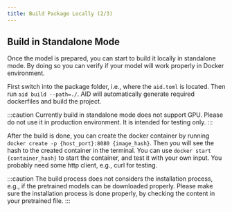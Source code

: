 ```yaml
---
title: Build Package Locally (2/3)
---
```


## Build in Standalone Mode

Once the model is prepared, you can start to build it locally in standalone mode. By doing so you can verify if your model will work properly in Docker environment.

First switch into the package folder, i.e., where the ```aid.toml``` is located. Then run ```aid build --path=./```. AID will automatically generate required dockerfiles and build the project.

:::caution
Currently build in standalone mode does not support GPU. Please do not use it in production environment. It is intended for testing only.
:::

After the build is done, you can create the docker container by running ```docker create -p {host_port}:8080 {image_hash}```. Then you will see the hash to the created container in the terminal. You can use ```docker start {container_hash}``` to start the container, and test it with your own input. You probably need some http client, e.g., curl for testing.

:::caution
The build process does not considers the installation process, e.g., if the pretrained models can be downloaded properly. Please make sure the installation process is done properly, by checking the content in your pretrained file.
:::
